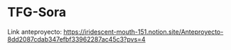 # TFG-Sora

Link anteproyecto: https://iridescent-mouth-151.notion.site/Anteproyecto-8dd2087cdab347efbf33962287ac45c3?pvs=4
